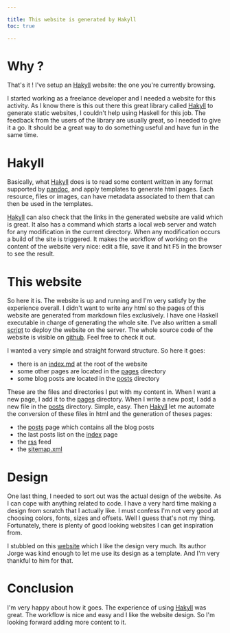 ```yaml
---

title: This website is generated by Hakyll
toc: true

---
```


# Why ?

That's it ! I've setup an [Hakyll][hakyll] website: the one you're currently
browsing.

I started working as a freelance developer and I needed a website for this
activity. As I know there is this out there this great library called
[Hakyll][hakyll] to generate static websites, I couldn't help using Haskell for
this job. The feedback from the users of the library are usually great, so I
needed to give it a go. It should be a great way to do something useful and
have fun in the same time.

# Hakyll

Basically, what [Hakyll][hakyll] does is to read some content written in any
format supported by [pandoc](https://pandoc.org/), and apply templates to
generate html pages. Each resource, files or images, can have metadata
associated to them that can then be used in the templates.

[Hakyll][hakyll] can also check that the links in the generated website are
valid which is great. It also has a command which starts a local web server and
watch for any modification in the current directory. When any modification
occurs a build of the site is triggered. It makes the workflow of working on
the content of the website very nice: edit a file, save it and hit F5 in the
browser to see the result.

# This website

So here it is. The website is up and running and I'm very satisfy by the
experience overall. I didn't want to write any html so the pages of this
website are generated from markdown files exclusively. I have one Haskell
executable in charge of generating the whole site. I've also written a small
[script][deploy.sh] to deploy the website on the server. The whole source code
of the website is visible on
[github](https://github.com/jecaro/jeancharles.quillet). Feel free to check it
out.

I wanted a very simple and straight forward structure. So here it goes:

* there is an
  [index.md][index.md]
  at the root of the website
* some other pages are located in the [pages][pages] directory
* some blog posts are located in the [posts][posts] directory

These are the files and directories I put with my content in. When I want a new
page, I add it to the [pages][pages] directory. When I write a new post, I add
a new file in the [posts][posts] directory. Simple, easy. Then [Hakyll][hakyll]
let me automate the conversion of these files in html and the generation of
theses pages:

* the [posts](/pages/posts.html) page which contains all the blog posts
* the last posts list on the [index](/) page
* the [rss](/rss.xml) feed
* the [sitemap.xml](/sitemap.xml)

# Design

One last thing, I needed to sort out was the actual design of the website. As I
can cope with anything related to code. I have a very hard time making a design
from scratch that I actually like. I must confess I'm not very good at choosing
colors, fonts, sizes and offsets. Well I guess that's not my thing. Fortunately,
there is plenty of good looking websites I can get inspiration from.

I stubbled on this [website](https://jip.dev/) which I like the design very
much. Its author Jorge was kind enough to let me use its design as a template.
And I'm very thankful to him for that.

# Conclusion

I'm very happy about how it goes. The experience of using [Hakyll][hakyll] was
great. The workflow is nice and easy and I like the website design. So I'm
looking forward adding more content to it.

[hakyll]: https://jaspervdj.be/hakyll/
[posts]: https://github.com/jecaro/jeancharles.quillet/tree/0e03b66343995e3a02fd0b13f2d67ceb11da7423/posts
[pages]: https://github.com/jecaro/jeancharles.quillet/tree/0e03b66343995e3a02fd0b13f2d67ceb11da7423/pages
[deploy.sh]: https://github.com/jecaro/jeancharles.quillet/tree/0e03b66343995e3a02fd0b13f2d67ceb11da7423/deploy.sh
[index.md]: https://github.com/jecaro/jeancharles.quillet/blob/0e03b66343995e3a02fd0b13f2d67ceb11da7423/index.md
